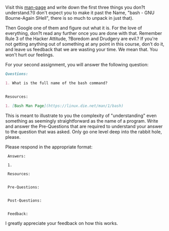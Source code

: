 Visit this [man-page](https://linux.die.net/man/1/bash) and write down the first three things you don?t understand.?(I don't expect you to make it past the Name, "bash - GNU Bourne-Again SHell", there is so much to unpack in just that).

Then Google one of them and figure out what it is. For the love of everything, don?t read any further once you are done with that. Remember Rule 3 of the Hacker Attitude, ?Boredom and Drudgery are evil.? If you're not getting anything out of something at any point in this course, don't do it, and leave us feedback that we are wasting your time. We mean that. You won't hurt our feelings.

For your second assignment, you will answer the following question:

```markdown
Questions:

1. What is the full name of the bash command?


Resources:

1. [Bash Man Page](https://linux.die.net/man/1/bash)

```

This is meant to illustrate to you the complexity of "understanding" even something as seemingly straightforward as the name of a program. Write and answer the Pre-Questions that are required to understand your answer to the question that was asked. Only go one level deep into the rabbit hole, please.  

Please respond in the appropriate format:

```
 Answers:

 1.

 Resources:
 

 Pre-Questions:


 Post-Questions:


 Feedback:

```

I greatly appreciate your feedback on how this works.
